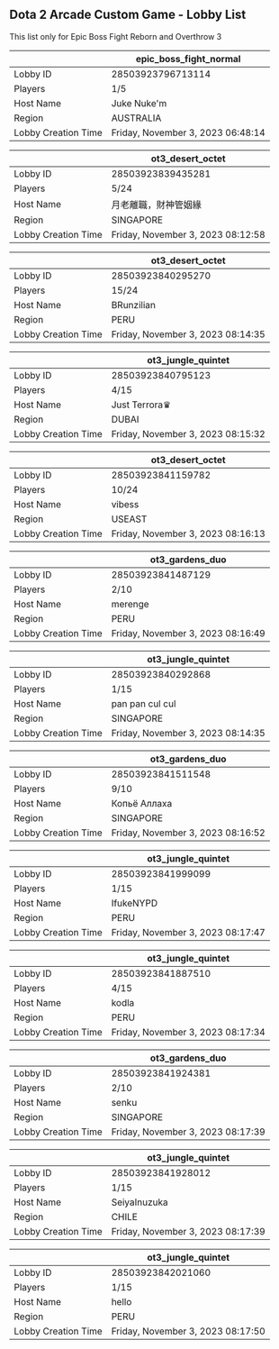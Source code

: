 ## Dota 2 Arcade Custom Game - Lobby List

This list only for Epic Boss Fight Reborn and Overthrow 3

|  | epic_boss_fight_normal |
| ------ | ------ |
| Lobby ID | 28503923796713114 |
| Players | 1/5 |
| Host Name | Juke Nuke'm |
| Region | AUSTRALIA |
| Lobby Creation Time | Friday, November 3, 2023 06:48:14 |


|  | ot3_desert_octet |
| ------ | ------ |
| Lobby ID | 28503923839435281 |
| Players | 5/24 |
| Host Name | 月老離職，財神管姻緣 |
| Region | SINGAPORE |
| Lobby Creation Time | Friday, November 3, 2023 08:12:58 |


|  | ot3_desert_octet |
| ------ | ------ |
| Lobby ID | 28503923840295270 |
| Players | 15/24 |
| Host Name | BRunzilian |
| Region | PERU |
| Lobby Creation Time | Friday, November 3, 2023 08:14:35 |


|  | ot3_jungle_quintet |
| ------ | ------ |
| Lobby ID | 28503923840795123 |
| Players | 4/15 |
| Host Name | Just Terrora♛ |
| Region | DUBAI |
| Lobby Creation Time | Friday, November 3, 2023 08:15:32 |


|  | ot3_desert_octet |
| ------ | ------ |
| Lobby ID | 28503923841159782 |
| Players | 10/24 |
| Host Name | vibess |
| Region | USEAST |
| Lobby Creation Time | Friday, November 3, 2023 08:16:13 |


|  | ot3_gardens_duo |
| ------ | ------ |
| Lobby ID | 28503923841487129 |
| Players | 2/10 |
| Host Name | merenge |
| Region | PERU |
| Lobby Creation Time | Friday, November 3, 2023 08:16:49 |


|  | ot3_jungle_quintet |
| ------ | ------ |
| Lobby ID | 28503923840292868 |
| Players | 1/15 |
| Host Name | pan pan cul cul |
| Region | SINGAPORE |
| Lobby Creation Time | Friday, November 3, 2023 08:14:35 |


|  | ot3_gardens_duo |
| ------ | ------ |
| Lobby ID | 28503923841511548 |
| Players | 9/10 |
| Host Name | Копьё Аллаха |
| Region | SINGAPORE |
| Lobby Creation Time | Friday, November 3, 2023 08:16:52 |


|  | ot3_jungle_quintet |
| ------ | ------ |
| Lobby ID | 28503923841999099 |
| Players | 1/15 |
| Host Name | IfukeNYPD |
| Region | PERU |
| Lobby Creation Time | Friday, November 3, 2023 08:17:47 |


|  | ot3_jungle_quintet |
| ------ | ------ |
| Lobby ID | 28503923841887510 |
| Players | 4/15 |
| Host Name | kodla |
| Region | PERU |
| Lobby Creation Time | Friday, November 3, 2023 08:17:34 |


|  | ot3_gardens_duo |
| ------ | ------ |
| Lobby ID | 28503923841924381 |
| Players | 2/10 |
| Host Name | senku |
| Region | SINGAPORE |
| Lobby Creation Time | Friday, November 3, 2023 08:17:39 |


|  | ot3_jungle_quintet |
| ------ | ------ |
| Lobby ID | 28503923841928012 |
| Players | 1/15 |
| Host Name | SeiyaInuzuka |
| Region | CHILE |
| Lobby Creation Time | Friday, November 3, 2023 08:17:39 |


|  | ot3_jungle_quintet |
| ------ | ------ |
| Lobby ID | 28503923842021060 |
| Players | 1/15 |
| Host Name | hello |
| Region | PERU |
| Lobby Creation Time | Friday, November 3, 2023 08:17:50 |


